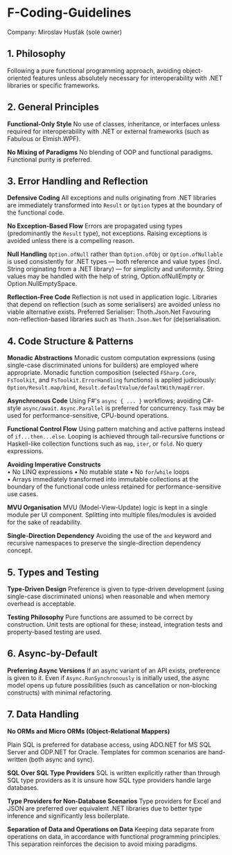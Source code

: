 # **F-Coding-Guidelines**

Company: Miroslav Husťák (sole owner)

## 1. Philosophy

Following a pure functional programming approach, avoiding object-oriented features unless absolutely necessary for interoperability with .NET libraries or specific frameworks.

## 2. General Principles

**Functional-Only Style**
No use of classes, inheritance, or interfaces unless required for interoperability with .NET or external frameworks (such as Fabulous or Elmish.WPF).

**No Mixing of Paradigms**
No blending of OOP and functional paradigms. Functional purity is preferred.

## 3. Error Handling and Reflection

**Defensive Coding**
All exceptions and nulls originating from .NET libraries are immediately transformed into `Result` or `Option` types at the boundary of the functional code.

**No Exception-Based Flow**
Errors are propagated using types (predominantly the `Result` type), not exceptions. Raising exceptions is avoided unless there is a compelling reason.

**Null Handling**
`Option.ofNull` rather than `Option.ofObj` or `Option.ofNullable` is used consistently for .NET types — both reference and value types (incl. String originating from a .NET library) — for simplicity and uniformity. String values may be handled with the help of string, Option.ofNullEmpty or Option.NullEmptySpace.  

**Reflection-Free Code**
Reflection is not used in application logic. Libraries that depend on reflection (such as some serialisers) are avoided unless no viable alternative exists.
Preferred Serialiser: Thoth.Json.Net
Favouring non-reflection-based libraries such as `Thoth.Json.Net` for (de)serialisation.

## 4. Code Structure & Patterns

**Monadic Abstractions**
Monadic custom computation expressions (using single-case discriminated unions for builders) are employed where appropriate. Monadic function composition (selected `FSharp.Core`, `FsToolkit`, and `FsToolkit.ErrorHandling` functions) is applied judiciously: `Option/Result.map/bind`, `Result.defaultValue/defaultWith/mapError`.

**Asynchronous Code**
Using F#'s `async { ... }` workflows; avoiding C#-style `async/await`. `Async.Parallel` is preferred for concurrency. `Task` may be used for performance-sensitive, CPU-bound operations.

**Functional Control Flow**
Using pattern matching and active patterns instead of `if...then...else`. Looping is achieved through tail-recursive functions or Haskell-like collection functions such as `map`, `iter`, or `fold`. No query expressions.

**Avoiding Imperative Constructs**  
•	No LINQ expressions 
•	No mutable state
•	No `for`/`while` loops  
•	Arrays immediately transformed into immutable collections at the boundary of the functional code unless retained for performance-sensitive use cases.

**MVU Organisation**
MVU (Model-View-Update) logic is kept in a single module per UI component. Splitting into multiple files/modules is avoided for the sake of readability.

**Single-Direction Dependency**
Avoiding the use of the `and` keyword and recursive namespaces to preserve the single-direction dependency concept.

## 5. Types and Testing

**Type-Driven Design**
Preference is given to type-driven development (using single-case discriminated unions) when reasonable and when memory overhead is acceptable.

**Testing Philosophy**
Pure functions are assumed to be correct by construction. Unit tests are optional for these; instead, integration tests and property-based testing are used.

## 6. Async-by-Default

**Preferring Async Versions**
If an async variant of an API exists, preference is given to it. Even if `Async.RunSynchronously` is initially used, the async model opens up future possibilities (such as cancellation or non-blocking constructs) with minimal refactoring.

## 7. Data Handling

**No ORMs and Micro ORMs (Object-Relational Mappers)**

Plain SQL is preferred for database access, using ADO.NET for MS SQL Server and ODP.NET for Oracle. Templates for common scenarios are hand-written (both async and sync).

**SQL Over SQL Type Providers**
SQL is written explicitly rather than through SQL type providers as it is unsure how SQL type providers handle large databases.

**Type Providers for Non-Database Scenarios**
Type providers for Excel and JSON are preferred over equivalent .NET libraries due to better type inference and significantly less boilerplate.

**Separation of Data and Operations on Data**
Keeping data separate from operations on data, in accordance with functional programming principles. This separation reinforces the decision to avoid mixing paradigms.

